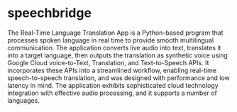 # speechbridge

The Real-Time Language Translation App is a Python-based program that processes spoken language in real time to provide smooth multilingual communication. The application converts live audio into text, translates it into a target language, then outputs the translation as synthetic voice using Google Cloud voice-to-Text, Translation, and Text-to-Speech APIs. It incorporates these APIs into a streamlined workflow, enabling real-time speech-to-speech translation, and was designed with performance and low latency in mind. The application exhibits sophisticated cloud technology integration with effective audio processing, and it supports a number of languages.
